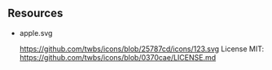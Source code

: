 Resources
---------

- apple.svg

  https://github.com/twbs/icons/blob/25787cd/icons/123.svg
  License MIT: https://github.com/twbs/icons/blob/0370cae/LICENSE.md
